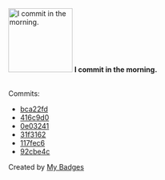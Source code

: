 <img src="https://my-badges.github.io/my-badges/morning-commits.png" alt="I commit in the morning." title="I commit in the morning." width="128">
<strong>I commit in the morning.</strong>
<br><br>

Commits:

- <a href="https://github.com/WCY-dt/blog/commit/bca22fd8ae6f1651ed5ced630b49ee84fbb6ad1c">bca22fd</a>
- <a href="https://github.com/WCY-dt/TIL/commit/416c9d0794878ff74469e2d627b8614363ce394b">416c9d0</a>
- <a href="https://github.com/WCY-dt/TIL/commit/0e0324139b57e21d8c9ac9a6d1207c67e433101b">0e03241</a>
- <a href="https://github.com/WCY-dt/TIL/commit/31f316250c1adc3d4349d2c19836dcab0a13fe67">31f3162</a>
- <a href="https://github.com/WCY-dt/TIL/commit/117fec6c8cab465288070bb880d26fcf874194fb">117fec6</a>
- <a href="https://github.com/WCY-dt/TIL/commit/92cbe4c09a906cfae31a2be8868e34cd0f7bea79">92cbe4c</a>


Created by <a href="https://github.com/my-badges/my-badges">My Badges</a>